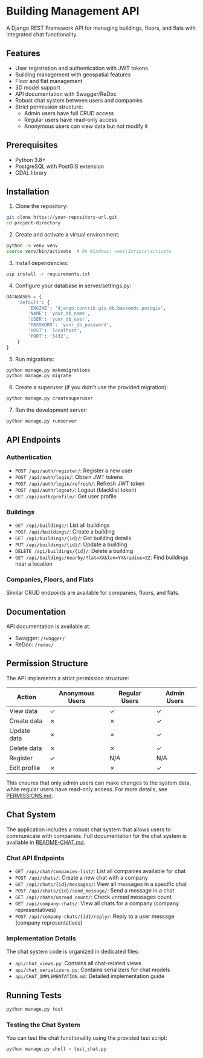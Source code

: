 # Building Management API

A Django REST Framework API for managing buildings, floors, and flats with integrated chat functionality.

## Features

- User registration and authentication with JWT tokens
- Building management with geospatial features
- Floor and flat management
- 3D model support
- API documentation with Swagger/ReDoc
- Robust chat system between users and companies
- Strict permission structure:
  - Admin users have full CRUD access
  - Regular users have read-only access
  - Anonymous users can view data but not modify it

## Prerequisites

- Python 3.8+
- PostgreSQL with PostGIS extension
- GDAL library

## Installation

1. Clone the repository:
```bash
git clone https://your-repository-url.git
cd project-directory
```

2. Create and activate a virtual environment:
```bash
python -m venv venv
source venv/bin/activate  # On Windows: venv\Scripts\activate
```

3. Install dependencies:
```bash
pip install -r requirements.txt
```

4. Configure your database in server/settings.py:
```python
DATABASES = {
    'default': {
        'ENGINE': 'django.contrib.gis.db.backends.postgis',
        'NAME': 'your_db_name',
        'USER': 'your_db_user',
        'PASSWORD': 'your_db_password',
        'HOST': 'localhost',
        'PORT': '5432',
    }
}
```

5. Run migrations:
```bash
python manage.py makemigrations
python manage.py migrate
```

6. Create a superuser (if you didn't use the provided migration):
```bash
python manage.py createsuperuser
```

7. Run the development server:
```bash
python manage.py runserver
```

## API Endpoints

### Authentication

- `POST /api/auth/register/`: Register a new user
- `POST /api/auth/login/`: Obtain JWT tokens
- `POST /api/auth/login/refresh/`: Refresh JWT token
- `POST /api/auth/logout/`: Logout (blacklist token)
- `GET /api/auth/profile/`: Get user profile

### Buildings

- `GET /api/buildings/`: List all buildings
- `POST /api/buildings/`: Create a building
- `GET /api/buildings/{id}/`: Get building details
- `PUT /api/buildings/{id}/`: Update a building
- `DELETE /api/buildings/{id}/`: Delete a building
- `GET /api/buildings/nearby/?lat=XX&lon=YY&radius=ZZ`: Find buildings near a location

### Companies, Floors, and Flats

Similar CRUD endpoints are available for companies, floors, and flats.

## Documentation

API documentation is available at:

- Swagger: `/swagger/`
- ReDoc: `/redoc/`

## Permission Structure

The API implements a strict permission structure:

| Action | Anonymous Users | Regular Users | Admin Users |
|--------|----------------|---------------|-------------|
| View data | ✓ | ✓ | ✓ |
| Create data | ✗ | ✗ | ✓ |
| Update data | ✗ | ✗ | ✓ |
| Delete data | ✗ | ✗ | ✓ |
| Register | ✓ | N/A | N/A |
| Edit profile | ✗ | ✗ | ✓ |

This ensures that only admin users can make changes to the system data, while regular users have read-only access. For more details, see [PERMISSIONS.md](PERMISSIONS.md).

## Chat System

The application includes a robust chat system that allows users to communicate with companies. Full documentation for the chat system is available in [README-CHAT.md](README-CHAT.md).

### Chat API Endpoints

- `GET /api/chat/companies-list/`: List all companies available for chat
- `POST /api/chats/`: Create a new chat with a company
- `GET /api/chats/{id}/messages/`: View all messages in a specific chat
- `POST /api/chats/{id}/send_message/`: Send a message in a chat
- `GET /api/chats/unread_count/`: Check unread messages count
- `GET /api/company-chats/`: View all chats for a company (company representatives)
- `POST /api/company-chats/{id}/reply/`: Reply to a user message (company representatives)

### Implementation Details

The chat system code is organized in dedicated files:
- `api/chat_views.py`: Contains all chat-related views
- `api/chat_serializers.py`: Contains serializers for chat models
- `api/CHAT_IMPLEMENTATION.md`: Detailed implementation guide

## Running Tests

```bash
python manage.py test
```

### Testing the Chat System

You can test the chat functionality using the provided test script:

```bash
python manage.py shell < test_chat.py
```
